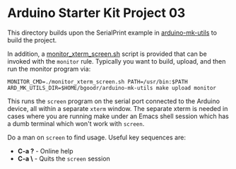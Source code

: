 Arduino Starter Kit Project 03
==============================

This directory builds upon the SerialPrint example in
[arduino-mk-utils](https://github.com/bgoodr/arduino-mk-utils) to
build the project.

In addition, a [monitor_xterm_screen.sh](./monitor_xterm_screen.sh)
script is provided that can be invoked with the `monitor`
rule. Typically you want to build, upload, and then run the monitor
program via:

    MONITOR_CMD=./monitor_xterm_screen.sh PATH=/usr/bin:$PATH ARD_MK_UTILS_DIR=$HOME/bgoodr/arduino-mk-utils make upload monitor

This runs the `screen` program on the serial port connected to the
Arduino device, all within a separate `xterm` window. The separate
xterm is needed in cases where you are running make under an Emacs
shell session which has a dumb terminal which won't work with
`screen`.

Do a man on `screen` to find usage. Useful key sequences are:

* **C-a ?** - Online help
* **C-a \\** - Quits the `screen` session

